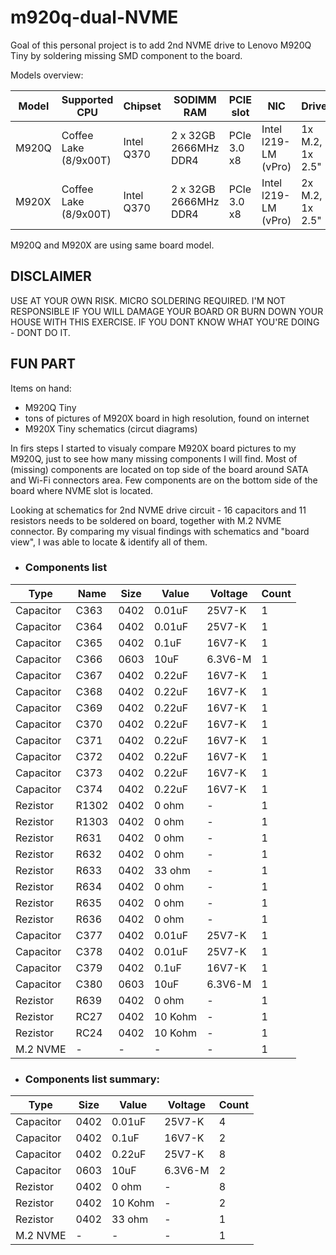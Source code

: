 # m920q-dual-NVME

Goal of this personal project is to add 2nd NVME drive to Lenovo M920Q Tiny by soldering missing SMD component to the board.

Models overview:

| Model | Supported CPU | Chipset | SODIMM RAM | PCIE slot | NIC | Drives| Board Model|
|-------|-----------------------|------------|-----------------------|-------------|----------------------|-----------------|----------------------|
| M920Q | Coffee Lake (8/9x00T) | Intel Q370 | 2 x 32GB 2666MHz DDR4 | PCIe 3.0 x8 | Intel l219-LM (vPro) | 1x M.2, 1x 2.5" | IQ3XOIL Q370 NM-B551 |
| M920X | Coffee Lake (8/9x00T) | Intel Q370 | 2 x 32GB 2666MHz DDR4 | PCIe 3.0 x8 | Intel l219-LM (vPro) | 2x M.2, 1x 2.5" | IQ3XOIL Q370 NM-B551 |

M920Q and M920X are using same board model.


## DISCLAIMER
USE AT YOUR OWN RISK. MICRO SOLDERING REQUIRED. I'M NOT RESPONSIBLE IF YOU WILL DAMAGE YOUR BOARD OR BURN DOWN YOUR HOUSE WITH THIS EXERCISE. IF YOU DONT KNOW WHAT YOU'RE DOING - DONT DO IT.

## FUN PART

Items on hand:
* M920Q Tiny
* tons of pictures of M920X board in high resolution, found on internet
* M920X Tiny schematics (circut diagrams)

In firs steps I started to visualy compare M920X board pictures to my M920Q, just to see how many missing components I will find.
Most of (missing) components are located on top side of the board around SATA and Wi-Fi connectors area.
Few components are on the bottom side of the board where NVME slot is located.

Looking at schematics for 2nd NVME drive circuit - 16 capacitors and 11 resistors needs to be soldered on board, together with M.2 NVME connector.
By comparing my visual findings with schematics and "board view", I was able to locate & identify all of them.

* ### Components list
| Type | Name | Size | Value | Voltage | Count |
|-----------|--------|-------|--------|----------|---|
| Capacitor | C363 | 0402 | 0.01uF | 25V7-K | 1 |
| Capacitor | C364 | 0402 | 0.01uF | 25V7-K | 1 |
| Capacitor | C365 | 0402 | 0.1uF | 16V7-K | 1 |
| Capacitor | C366 | 0603 | 10uF | 6.3V6-M | 1 |
| Capacitor | C367 | 0402 | 0.22uF | 16V7-K | 1 |
| Capacitor | C368 | 0402 | 0.22uF | 16V7-K | 1 |
| Capacitor | C369 | 0402 | 0.22uF | 16V7-K | 1 |
| Capacitor | C370 | 0402 | 0.22uF | 16V7-K | 1 |
| Capacitor | C371 | 0402 | 0.22uF | 16V7-K | 1 |
| Capacitor | C372 | 0402 | 0.22uF | 16V7-K | 1 |
| Capacitor | C373 | 0402 | 0.22uF | 16V7-K | 1 |
| Capacitor | C374 | 0402 | 0.22uF | 16V7-K | 1 |
| Rezistor | R1302 | 0402 | 0 ohm | - | 1 |
| Rezistor | R1303 | 0402 | 0 ohm | - | 1 |
| Rezistor | R631 | 0402 | 0 ohm | - | 1 |
| Rezistor | R632 | 0402 | 0 ohm | - | 1 |
| Rezistor | R633 | 0402 | 33 ohm | - | 1 |
| Rezistor | R634 | 0402 | 0 ohm | - | 1 |
| Rezistor | R635 | 0402 | 0 ohm | - | 1 |
| Rezistor | R636 | 0402 | 0 ohm | - | 1 |
| Capacitor | C377 | 0402 | 0.01uF | 25V7-K | 1 |
| Capacitor | C378 | 0402 | 0.01uF | 25V7-K | 1 |
| Capacitor | C379 | 0402 | 0.1uF | 16V7-K | 1 |
| Capacitor | C380 | 0603 | 10uF | 6.3V6-M | 1 |
| Rezistor | R639 | 0402 | 0 ohm | - | 1 |
| Rezistor | RC27 | 0402 | 10 Kohm | - | 1 |
| Rezistor | RC24 | 0402 | 10 Kohm | - | 1 |
| M.2 NVME | - | - | - | - | 1 |

* ### Components list summary:
| Type | Size | Value | Voltage | Count |
|-----------|-------|--------|----------|---|
| Capacitor | 0402 | 0.01uF | 25V7-K | 4 |
| Capacitor | 0402 | 0.1uF | 16V7-K | 2 |
| Capacitor | 0402 | 0.22uF | 25V7-K | 8 |
| Capacitor | 0603 | 10uF | 6.3V6-M | 2 |
| Rezistor | 0402 | 0 ohm | - | 8 |
| Rezistor | 0402 | 10 Kohm | - | 2 |
| Rezistor | 0402 | 33 ohm | - | 1 |
| M.2 NVME | - | - | - | 1 |
